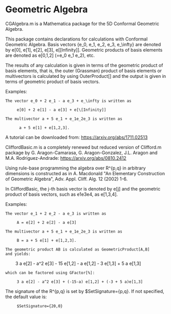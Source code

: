 # Geometric Algebra

CGAlgebra.m 
is a Mathematica package for the 5D Conformal Geometric Algebra.

This package contains declarations for calculations with Conformal
Geometric Algebra. Basis vectors {e_0, e_1, e_2, e_3, e_\infty} are 
denoted by e[0], e[1], e[2], e[3], e[\[Infinity]]. Geometric products
of basis elements are denoted as e[0,1,2] (=e_0 e_1 e_2), etc.
   
The results of any calculation is given in terms of the geometric product
of basis elements, that is, the outer (Grassman) product of basis
elements or multivectors is calculated by using OuterProduct[] and the
output is given in terms of geometric product of basis vectors.
        
Examples:     
                       
    The vector e_0 + 2 e_1 - a e_3 + e_\infty is written as
              
         e[0] + 2 e[1] - a e[3] + e[\[Infinity]]
              
    The multivector a + 5 e_1 + e_1e_2e_3 is written as
              
          a + 5 e[1] + e[1,2,3].

A tutorial can be downloaded from:
https://arxiv.org/abs/1711.02513


CliffordBasic.m
is a completely renewed but reduced version of Clifford.m package by 
G. Aragon-Camarasa, G. Aragon-Gonzalez, J.L. Aragon and 
M.A. Rodriguez-Andrade:
https://arxiv.org/abs/0810.2412

Using rule-base programming the algebra over R^{p,q} in arbitrary
dimensions is constructed as in A. Macdonald "An Elementary 
Construction of Geometric Algebra", Adv. Appl. Cliff. Alg. 12 (2002) 1-6.

In CliffordBasic, the j-th basis vector is denoted by e[j] and the 
geometric product of basis vectors, such as e1e3e4, as e[1,3,4].

Examples:     
                       
    The vector e_1 + 2 e_2 - a e_3 is written as
              
         A = e[2] + 2 e[2] - a e[3]
              
    The multivector a + 5 e_1 + e_1e_2e_3 is written as
              
         B = a + 5 e[1] + e[1,2,3].
     
    The geometric product AB is calculated as GeometricProduct[A,B]
    and yields:
    
         3 a e[2] - a^2 e[3] - 15 e[1,2] - a e[1,2] - 3 e[1,3] + 5 a e[1,3]
    
    which can be factored using GFactor[%]:
         
         3 a e[2] - a^2 e[3] + (-15-a) e[1,2] + (-3 + 5 a)e[1,3]
         
The signature of the R^{p,q} is set by $SetSignature={p,q}. If not specified,
the default value is:

         $SetSignature={20,0}        

